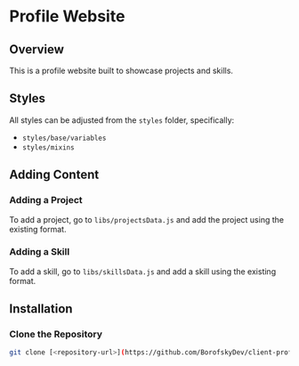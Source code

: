 # Profile Website

## Overview
This is a profile website built to showcase projects and skills. 

## Styles
All styles can be adjusted from the `styles` folder, specifically:
- `styles/base/variables`
- `styles/mixins`

## Adding Content

### Adding a Project
To add a project, go to `libs/projectsData.js` and add the project using the existing format.

### Adding a Skill
To add a skill, go to `libs/skillsData.js` and add a skill using the existing format.

## Installation

### Clone the Repository


```bash
git clone [<repository-url>](https://github.com/BorofskyDev/client-profile-rf-next.git)

